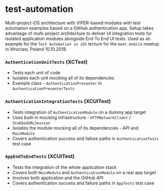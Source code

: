 # test-automation

Multi-project iOS architecture with VIPER-based modules with test automation examples based on a GitHub authentication app. Setup takes advantage of multi-project architecture to deliver UI integration tests for isolated application modules alongside End To End UI tests. Used as an example for the `Test Automation in iOS` lecture for the `meet.mobile` meetup in Wroclaw, Poland 10.10.2018.

### `AuthenticationUnitTests` (XCTest)
- Tests each unit of code
- Isolates each unit mocking all of its dependencies
- Example class - `AuthenticationPresenter` in `AuthenticationPresenterTests`

### `AuthenticationIntegrationTests` (XCUITest)
- Tests integration of `AuthenticationModule` on a dummy app target
- Uses built-in mocking infrastructure - `HTTPNetworkClient` / `StubbedURLSession`
- Isolates the module mocking all of its dependencies - API and `MainModule`
- Covers authentication success and failure paths in `AuthenticationTests` test case

### `AppEndToEndTests` (XCUITest)
- Tests the integration of the whole application stack
- Covers both `MainModule` and `AuthenticationModule` on a real app target
- Involves both application and the GitHub API
- Covers authentication success and failure paths in `AppTests` test case
